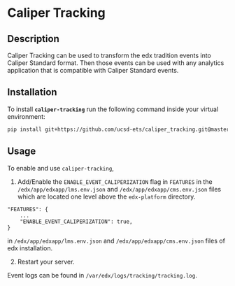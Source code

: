 # Caliper Tracking

## Description

Caliper Tracking can be used to transform the edx tradition events into Caliper Standard format. Then those events can be used with any analytics application that is compatible with Caliper Standard events.

## Installation

To install **`caliper-tracking`** run the following command inside your virtual environment:

```sh
pip install git+https://github.com/ucsd-ets/caliper_tracking.git@master#egg=caliper-tracking
```


## Usage

To enable and use `caliper-tracking`,

1. Add/Enable the `ENABLE_EVENT_CALIPERIZATION` flag in `FEATURES` in the `/edx/app/edxapp/lms.env.json` and `/edx/app/edxapp/cms.env.json` files which are located one level above the `edx-platform` directory.

```
"FEATURES": {
    ...
    "ENABLE_EVENT_CALIPERIZATION": true,
}
```

in `/edx/app/edxapp/lms.env.json` and `/edx/app/edxapp/cms.env.json` files of edx installation.

2. Restart your server.

Event logs can be found in `/var/edx/logs/tracking/tracking.log`.
